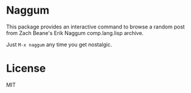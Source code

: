 # Naggum

This package provides an interactive command to browse a random post
from Zach Beane's Erik Naggum comp.lang.lisp archive.

Just `M-x naggum` any time you get nostalgic.

# License

MIT
